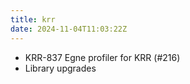 ```yaml
---
title: krr
date: 2024-11-04T11:03:22Z
---
```

- KRR-837 Egne profiler for KRR (#216)
- Library upgrades

